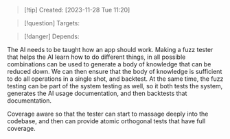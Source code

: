 
>[!tip] Created: [2023-11-28 Tue 11:20]

>[!question] Targets: 

>[!danger] Depends: 

The AI needs to be taught how an app should work.
Making a fuzz tester that helps the AI learn how to do different things, in all possible combinations can be used to generate a body of knowledge that can be reduced down.
We can then ensure that the body of knowledge is sufficient to do all operations in a single shot, and backtest.
At the same time, the fuzz testing can be part of the system testing as well, so it both tests the system, generates the AI usage documentation, and then backtests that documentation.

Coverage aware so that the tester can start to massage deeply into the codebase, and then can provide atomic orthogonal tests that have full coverage.
